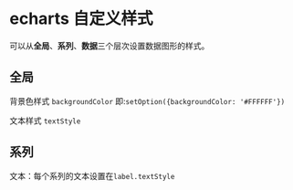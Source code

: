 # echarts 自定义样式

可以从**全局**、**系列**、**数据**三个层次设置数据图形的样式。

## 全局

背景色样式 `backgroundColor` 即:`setOption({backgroundColor: '#FFFFFF'})`

文本样式 `textStyle`

## 系列

文本：每个系列的文本设置在`label.textStyle`

